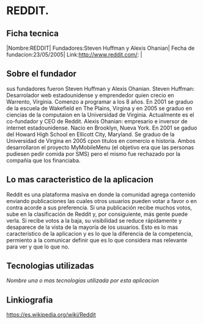 # REDDIT.

## Ficha tecnica


|Nombre:REDDIT| Fundadores:Steven Huffman y Alexis Ohanian| Fecha de fundacion:23/05/2005| Link:http://www.reddit.com/:                 | 



## Sobre el fundador

sus fundadores fueron Steven Huffman y Alexis Ohanian. 
Steven Huffman: Desarrolador web estadounidense y emprendedor quien crecio en Warrento, Virginia. Comenzo a programar a los 8 años. En 2001 se graduo de la escuela de Wakefield en The Plains, Virgina y en 2005 se graduo en ciencias de la computaion en la Universidad de Virginia. Actualmente es el co-fundador y CEO de Reddit. 
Alexis Ohanian: empresario e inversor de internet estadounidense. Nacio en Brooklyn, Nueva York. En 2001 se gaduo del Howard High School en Ellicott City, Maryland. Se graduo de la Universidad de Virgina en 2005 cpon titulos en comercio e historia. Ambos desarrollaron el proyecto MyMobileMenu (el objetivo era que las personas pudiesen pedir comida por SMS) pero el mismo fue rechazado por la compañia que los financiaba.

## Lo mas caracteristico de la aplicacion	

Reddit es una plataforma masiva en donde la comunidad agrega contenido enviando publicaciones las cuales otros usuarios pueden votar a favor o en contra acorde a sus preferencia. Si una publicación recibe muchos votos, sube en la clasificación de Reddit y, por consiguiente, más gente puede verla. Si recibe votos a la baja, su visibilidad se reduce rápidamente y desaparece de la vista de la mayoría de los usuarios.
Esto es lo mas caracteristico de la aplicacion y es lo que la diferencia de la competencia, permiento a la comunicar definir que es lo que considera mas relevante para ver y que lo que no. 


## Tecnologias utilizadas

*Nombre una o mas tecnologias utilizada por esta aplicacion*


## Linkiografia

https://es.wikipedia.org/wiki/Reddit


